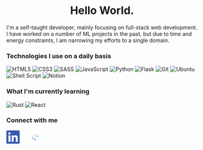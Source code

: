 <h1 align="center">Hello World.</h1>

I'm a self-taught developer, mainly focusing on full-stack web development. I
have worked on a number of ML projects in the past, but due to time and energy constraints,
I am narrowing my efforts to a single domain.

### Technologies I use on a daily basis

![HTML5](https://img.shields.io/badge/html5-%23E34F26.svg?style=for-the-badge&logo=html5&logoColor=white)
![CSS3](https://img.shields.io/badge/css3-%231572B6.svg?style=for-the-badge&logo=css3&logoColor=white)
![SASS](https://img.shields.io/badge/SASS-hotpink.svg?style=for-the-badge&logo=SASS&logoColor=white)
![JavaScript](https://img.shields.io/badge/javascript-%23323330.svg?style=for-the-badge&logo=javascript&logoColor=%23F7DF1E)
![Python](https://img.shields.io/badge/python-3670A0?style=for-the-badge&logo=python&logoColor=ffdd54)
![Flask](https://img.shields.io/badge/flask-%23000.svg?style=for-the-badge&logo=flask&logoColor=white)
![Git](https://img.shields.io/badge/git-%23F05033.svg?style=for-the-badge&logo=git&logoColor=white)
![Ubuntu](https://img.shields.io/badge/Ubuntu-E95420?style=for-the-badge&logo=ubuntu&logoColor=white)
![Shell Script](https://img.shields.io/badge/shell_script-%23121011.svg?style=for-the-badge&logo=gnu-bash&logoColor=white)
![Notion](https://img.shields.io/badge/Notion-%23000000.svg?style=for-the-badge&logo=notion&logoColor=white)

### What I'm currently learning

![Rust](https://img.shields.io/badge/rust-%23000000.svg?style=for-the-badge&logo=rust&logoColor=white)
![React](https://img.shields.io/badge/react-%2320232a.svg?style=for-the-badge&logo=react&logoColor=%2361DAFB)

### Connect with me

<div style="margin: 10px 0">
    <a style="margin-right: 20px" href="https://www.linkedin.com/in/godsalljake/"><img src="images/linkedin.svg" width="35px"></a>
    <a style="margin-right: 20px" href="https://www.frontendmentor.io/profile/jakegodsall"><img src="images/frontendmentor.png" width="35px"></a>
</div>
